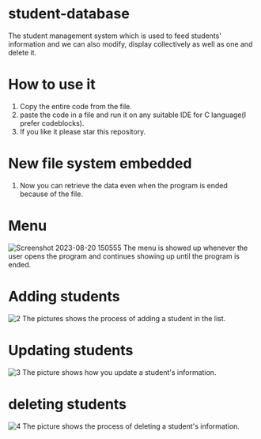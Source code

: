 # student-database
The student management system which is used to feed students' information and we can also modify, display collectively as well as one and delete it.
# How to use it
1. Copy the entire code from the file.
2. paste the code in a file and run it on any suitable IDE for C language(I prefer codeblocks).
3. If you like it please star this repository.
# New file system embedded
1. Now you can retrieve the data even when the program is ended because of the file.
# Menu
![Screenshot 2023-08-20 150555](https://github.com/amankumar110/student-database/assets/115738540/52e3a2e0-2f09-428b-b8e1-6cc995d060a9)
The menu is showed up whenever the user opens the program and continues showing up until the program is ended.
# Adding students
![2](https://github.com/amankumar110/student-database/assets/115738540/8472559e-3d9f-49ee-a221-a42933175731)
The pictures shows the process of adding a student in the list.
# Updating students
![3](https://github.com/amankumar110/student-database/assets/115738540/7cbf50a3-6fa8-4915-b479-f1ac3c7c90d1)
The picture shows how you update a student's information.
# deleting students
![4](https://github.com/amankumar110/student-database/assets/115738540/b712caa2-2ecc-4221-afa4-f9cfe468a11e)
The picture shows the process of deleting a student's information.
